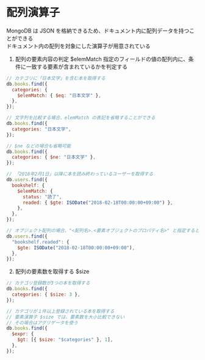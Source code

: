 # 配列演算子

MongoDB は JSON を格納できるため、ドキュメント内に配列データを持つことができる  
ドキュメント内の配列を対象にした演算子が用意されている

1. 配列の要素内容の判定 $elemMatch
   指定のフィールドの値の配列内に、条件に一致する要素が含まれているかを判定する

```js
// カテゴリに「日本文学」を含む本を取得する
db.books.find({
  categories: {
    $elemMatch: { $eq: "日本文学" },
  },
});

// 文字列を比較する場合、elemMatch の表記を省略することができる
db.books.find({
  categories: "日本文学",
});

// $ne などの場合も省略可能
db.books.find({
  categories: { $ne: "日本文学" },
});
```

```js
// 「2018年2月1日」以降に本を読み終わっているユーザーを取得する
db.users.find({
  bookshelf: {
    $elemMatch: {
      status: "読了",
      readed: { $gte: ISODate("2018-02-18T00:00:00+09:00") },
    },
  },
});

// オブジェクト配列の場合、"<配列名>.<要素オブジェクトのプロパティ名>" と指定すると、その要素に対する条件を記載できる
db.users.find({
  "bookshelf.readed": {
    $gte: ISODate("2018-02-18T00:00:00+09:00"),
  },
});
```

2. 配列の要素数を取得する $size

```js
// カテゴリ登録数が3つの本を取得する
db.books.find({
  categories: { $size: 3 },
});
```

```js
// カテゴリが１件以上登録されている本を取得する
// 要素演算子 $size では、要素数を大小比較できない
// その場合はアグリゲータを使う
db.books.find({
  $expr: {
    $gt: [{ $size: "$categories" }, 1],
  },
});
```

